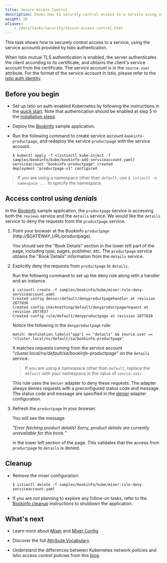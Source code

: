 ```yaml
---
title: Secure Access Control
description: Shows how to securely control access to a service using service accounts.
weight: 30
aliases:
    - /docs/tasks/security/secure-access-control.html
---
```


This task shows how to securely control access to a service,
using the service accounts provided by Istio authentication.

When Istio mutual TLS authentication is enabled, the server authenticates the client according to its certificate, and obtains the client's
service account from the certificate. The service account is in the `source.user` attribute.
For the format of the service account in Istio, please refer to the
[Istio auth identity](/docs/concepts/security/mutual-tls/#identity).

## Before you begin

* Set up Istio on auth-enabled Kubernetes by following the instructions in the
  [quick start](/docs/setup/kubernetes/quick-start/).
  Note that authentication should be enabled at step 5 in the
  [installation steps](/docs/setup/kubernetes/quick-start/#installation-steps).

* Deploy the [Bookinfo](/docs/guides/bookinfo/) sample application.

*   Run the following command to create service account `bookinfo-productpage`,
    and redeploy the service `productpage` with the service account.

    ```command
    $ kubectl apply -f <(istioctl kube-inject -f samples/bookinfo/kube/bookinfo-add-serviceaccount.yaml)
    serviceaccount "bookinfo-productpage" created
    deployment "productpage-v1" configured
    ```

> If you are using a namespace other than `default`,
use `$ istioctl -n namespace ...` to specify the namespace.

## Access control using _denials_

In the [Bookinfo](/docs/guides/bookinfo/) sample application, the `productpage` service is accessing
both the `reviews` service and the `details` service. We would like the `details` service to deny the requests from
the `productpage` service.

1.  Point your browser at the Bookinfo `productpage` (http://$GATEWAY_URL/productpage).

    You should see the "Book Details" section in the lower left part of the page, including type, pages, publisher, etc.
    The `productpage` service obtains the "Book Details" information from the `details` service.

1.  Explicitly deny the requests from `productpage` to `details`.

    Run the following command to set up the deny rule along with a handler and an instance.
    ```command
    $ istioctl create -f samples/bookinfo/kube/mixer-rule-deny-serviceaccount.yaml
    Created config denier/default/denyproductpagehandler at revision 2877836
    Created config checknothing/default/denyproductpagerequest at revision 2877837
    Created config rule/default/denyproductpage at revision 2877838
    ```
    Notice the following in the `denyproductpage` rule:
    ```plain
    match: destination.labels["app"] == "details" && source.user == "cluster.local/ns/default/sa/bookinfo-productpage"
    ```
    It matches requests coming from the service account
    "_cluster.local/ns/default/sa/bookinfo-productpage_" on the `details` service.

    > If you are using a namespace other than `default`, replace the `default` with your namespace in the value of `source.user`.

    This rule uses the `denier` adapter to deny these requests.
    The adapter always denies requests with a preconfigured status code and message.
    The status code and message are specified in the [denier](/docs/reference/config/policy-and-telemetry/adapters/denier/)
    adapter configuration.

1.  Refresh the `productpage` in your browser.

    You will see the message

    "_Error fetching product details! Sorry, product details are currently unavailable for this book._"

    in the lower left section of the page. This validates that the access from `productpage` to `details` is denied.

## Cleanup

*   Remove the mixer configuration:

    ```command
    $ istioctl delete -f samples/bookinfo/kube/mixer-rule-deny-serviceaccount.yaml
    ```

* If you are not planning to explore any follow-on tasks, refer to the
  [Bookinfo cleanup](/docs/guides/bookinfo/#cleanup) instructions
  to shutdown the application.

## What's next

* Learn more about [Mixer](/docs/concepts/policies-and-telemetry/overview/) and [Mixer Config](/docs/concepts/policies-and-telemetry/config/).

* Discover the full [Attribute Vocabulary](/docs/reference/config/policy-and-telemetry/attribute-vocabulary/).

* Understand the differences between Kubernetes network policies and Istio
  access control policies from this
  [blog](/blog/2017/0.1-using-network-policy/).
